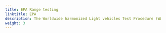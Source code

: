 ```yaml
---
title: EPA Range testing
linktitle: EPA
description: The Worldwide harmonized Light vehicles Test Procedure (WLTP) is a global standard for determining the range of electric vehicles.
weight: 3
---
```

<!-- markdownlint-disable MD033 -->
